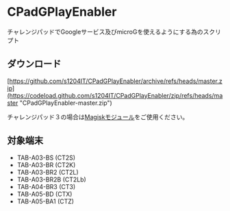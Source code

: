 # CPadGPlayEnabler
チャレンジパッドでGoogleサービス及びmicroGを使えるようにする為のスクリプト

## ダウンロード
[https://github.com/s1204IT/CPadGPlayEnabler/archive/refs/heads/master.zip](https://codeload.github.com/s1204IT/CPadGPlayEnabler/zip/refs/heads/master "CPadGPlayEnabler-master.zip")

チャレンジパッド３の場合は[Magiskモジュール](https://github.com/s1204IT/CPadGApps/tree/CT3 "s1204IT/CPadGApps")をご使用ください。

## 対象端末
- TAB-A03-BS (CT2S)
- TAB-A03-BR (CT2K)
- TAB-A03-BR2 (CT2L)
- TAB-A03-BR2B (CT2Lb)
- TAB-A04-BR3 (CT3)
- TAB-A05-BD (CTX)
- TAB-A05-BA1 (CTZ)